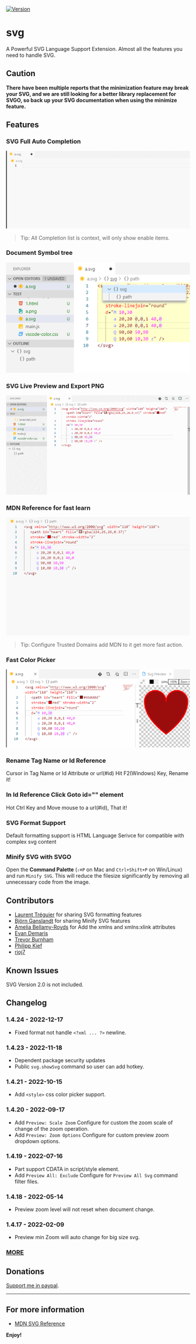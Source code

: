 [![Version](https://vsmarketplacebadge.apphb.com/version/jock.svg.svg)](https://marketplace.visualstudio.com/items?itemName=jock.svg)

# svg

A Powerful SVG Language Support Extension.
Almost all the features you need to handle SVG.

## Caution

**There have been multiple reports that the minimization feature may break your SVG, and we are still looking for a better library replacement for SVGO, so back up your SVG documentation when using the minimize feature.**

## Features

### SVG Full Auto Completion

![feature 1](images/f1s.gif)

> Tip: All Completion list is context, will only show enable items.

### Document Symbol tree

![feature 2](images/f3.png)

### SVG Live Preview and Export PNG

![feature 3](images/f2s.gif)

### MDN Reference for fast learn

![feature 4](images/f3s.gif)

> Tip: Configure Trusted Domains add MDN to it get more fast action.

### Fast Color Picker

![feature 4](images/f4s.gif)

### Rename Tag Name or Id Reference

Cursor in Tag Name or Id Attribute or url(#id) Hit F2(Windows) Key, Rename it!

### In Id Reference Click Goto id="" element

Hot Ctrl Key and Move mouse to a url(#id), That it!

### SVG Format Support

Default formatting support is HTML Language Serivce for compatible with complex svg content

### Minify SVG with SVGO

Open the **Command Palette** (`⇧⌘P` on Mac and `Ctrl+Shift+P` on Win/Linux) and run `Minify SVG`. This will reduce the filesize significantly by removing all unnecessary code from the image.

## Contributors

* [Laurent Tréguier](https://github.com/LaurentTreguier) for sharing SVG formatting features
* [Björn Ganslandt](https://github.com/Ansimorph) for sharing Minify SVG features
* [Amelia Bellamy-Royds](https://github.com/AmeliaBR) for Add the xmlns and xmlns:xlink attributes
* [Evan Demaris](https://github.com/evandemaris)
* [Trevor Burnham](https://github.com/TrevorBurnham)
* [Philipp Kief](https://github.com/PKief)
* [rioj7](https://github.com/rioj7)

## Known Issues

SVG Version 2.0 is not included.

## Changelog

### 1.4.24 - 2022-12-17

* Fixed format not handle `<?xml ... ?>` newline.

### 1.4.23 - 2022-11-18

* Dependent package security updates
* Public `svg.showSvg` command so user can add hotkey.

### 1.4.21 - 2022-10-15

* Add `<style>` css color picker support.

### 1.4.20 - 2022-09-17

* Add `Preview: Scale Zoom` Configure for custom the zoom scale of change of the zoom operation.
* Add `Preview: Zoom Options` Configure for custom preview zoom dropdown options.

### 1.4.19 - 2022-07-16

* Part support CDATA in script/style element.
* Add `Preview All: Exclude` Configure for `Preview All Svg` command filter files.

### 1.4.18 - 2022-05-14

* Preview zoom level will not reset when document change.

### 1.4.17 - 2022-02-09

* Preview min Zoom will auto change for big size svg.

### [MORE](Changelog.md)

## Donations

[Support me in paypal](https://www.paypal.me/jockli).

-----------------------------------------------------------------------------------------------------------

## For more information

* [MDN SVG Reference](https://developer.mozilla.org/en-US/docs/Web/SVG)

**Enjoy!**
